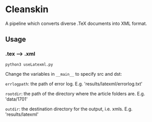 # Cleanskin
A pipeline which converts diverse .TeX documents into XML format.

## Usage

### .tex --> .xml 

`python3 useLatexml.py`

Change the variables in `__main__` to specify src and dst:

`errlogpath`: the path of error log. E.g. 'results/latexml/errorlog.txt'

`rootdir`: the path of the directory where the article folders are. E.g. 'data/1701'

`outdir`: the destination directory for the output, i.e. xmls. E.g. 'results/latexml'



